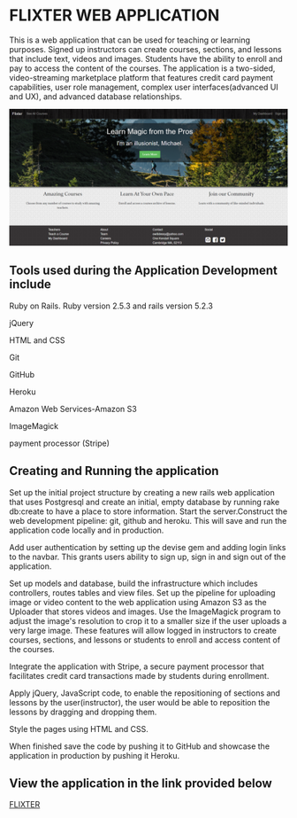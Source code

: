 # FLIXTER WEB APPLICATION

This is a web application that can be used for teaching or learning purposes. Signed up instructors can create courses, sections, and lessons that include text, videos and images. Students have the ability to enroll and pay to access the content of the courses. The application is a two-sided, video-streaming marketplace platform that features credit card payment capabilities, user role management, complex user interfaces(advanced UI and UX), and advanced database relationships. 

![Flixter main page](/app/assets/images/flixtermainpagescreenshot.png)


## Tools used during the Application Development include

Ruby on Rails. Ruby version 2.5.3 and rails version 5.2.3

jQuery

HTML and CSS

Git 

GitHub

Heroku

Amazon Web Services-Amazon S3

ImageMagick

payment processor (Stripe) 


## Creating and Running the application

Set up the initial project structure by creating a new rails web application that uses Postgresql and create an initial, empty database by running rake db:create to have a place to store information. Start the server.Construct the web development pipeline: git, github and heroku. This will save and run the application code locally and in production. 

Add user authentication by setting up the devise gem and adding login links to the navbar. This grants users ability to sign up, sign in and sign out of the application. 

Set up models and database, build the infrastructure which includes controllers, routes tables and view files. Set up the pipeline for uploading image or video content to the web application using Amazon S3 as the Uploader that stores videos and images. Use the ImageMagick program to adjust the image's resolution to crop it to a smaller size if the user uploads a very large image. These features will allow logged in instructors to create courses, sections, and lessons or students to enroll and access content of the courses.

Integrate the application with Stripe, a secure payment processor that facilitates credit card transactions made by students during enrollment.  

Apply jQuery, JavaScript code, to enable the repositioning of sections and lessons by the user(instructor), the user would be able to reposition the lessons by dragging and dropping them. 

Style the pages using HTML and CSS.

When finished save the code by pushing it to GitHub and showcase the application in production by pushing it Heroku.


## View the application in the link provided below

[FLIXTER](https://flixter-dessy-owiti.herokuapp.com/)



